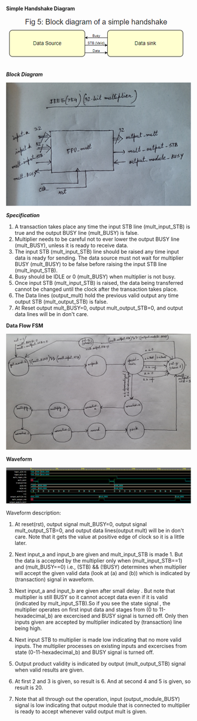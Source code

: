 


__Simple Handshake Diagram__

<p align="center">
  <img src="./Simple_handsake.PNG?raw=true" alt="Waveform"/>
</p>


___Block Diagram___

<p align="center">
  <img src="./Block_Diagram.jpg?raw=true" alt="Block_Diagram"/>
</p>



___Specification___


1. A transaction takes place any time the input STB line (mult_input_STB) is true and the output BUSY line (mult_BUSY) is false.
2. Multiplier needs to be careful not to ever lower the output BUSY line (mult_BUSY), unless it is ready to receive data.
3. The input STB (mult_input_STB) line should be raised any time input data is ready for sending. The data source must not wait for multiplier BUSY (mult_BUSY)
to be false before raising the input STB line (mult_input_STB).
4. Busy should be IDLE or 0 (mult_BUSY) when multiplier is not busy.
5. Once input STB (mult_input_STB) is raised, the data being transferred cannot be changed until the clock after the transaction takes place.
6. The Data lines (output_mult) hold the previous valid output any time output STB (mult_output_STB) is false.
7. At Reset output mult_BUSY=0, output mult_output_STB=0, and output data lines will be in don't care.



__Data Flow FSM__

<p align="center">
  <img src="./FSM.jpg?raw=true" alt="Data_Flow_FSM"/>
</p>



__Waveform__

<p align="center">
  <img src="./wave.PNG?raw=true" alt="Waveform"/>
</p>




Waveform description:

1. At reset(rst), output signal mult_BUSY=0, output signal mult_output_STB=0, and output data lines(output mult) will be in don't care. Note that it gets the value at positive edge of clock so it is a little later.

2. Next input_a and input_b are given and mult_input_STB is made 1. But the data is accepted by the multiplier only when (mult_input_STB==1) and (mult_BUSY==0) i.e., (STB) && (!BUSY) determines when multiplier will accept the given valid data (look at (a) and (b)) which is indicated by (transaction) signal in waveform.

3. Next input_a and input_b are given after small delay . But note that multiplier is still BUSY so it cannot accept data even if it is valid (indicated by mult_input_STB).So if you see the state signal , the multiplier operates on first input data and stages from (0 to 11-hexadecimal_b) are excercised and BUSY signal is turned off. 
Only then inputs given are accepted by multiplier indicated by (transaction) line being high.

4. Next input STB to multiplier is made low indicating that no more valid inputs. The multiplier processes on existing inputs and excercises from state (0-11-hexadecimal_b) and BUSY signal is turned off.

5. Output product validity is indicated by output (mult_output_STB) signal when valid results are given.

6. At first 2 and 3 is given, so result is 6. And at second 4 and 5 is given, so result is 20.

7. Note that all through out the operation, input (output_module_BUSY) signal is low indicating that output module that is connected to multiplier is ready to accept whenever valid output mult is given. 
